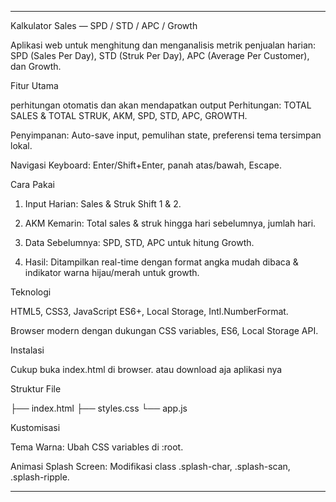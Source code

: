 
---

Kalkulator Sales — SPD / STD / APC / Growth

Aplikasi web untuk menghitung dan menganalisis metrik penjualan harian: SPD (Sales Per Day), STD (Struk Per Day), APC (Average Per Customer), dan Growth.

Fitur Utama

perhitungan otomatis dan akan mendapatkan output Perhitungan: TOTAL SALES & TOTAL STRUK, AKM, SPD, STD, APC, GROWTH.

Penyimpanan: Auto-save input, pemulihan state, preferensi tema tersimpan lokal.

Navigasi Keyboard: Enter/Shift+Enter, panah atas/bawah, Escape.


Cara Pakai

1. Input Harian: Sales & Struk Shift 1 & 2.


2. AKM Kemarin: Total sales & struk hingga hari sebelumnya, jumlah hari.


3. Data Sebelumnya: SPD, STD, APC untuk hitung Growth.


4. Hasil: Ditampilkan real-time dengan format angka mudah dibaca & indikator warna hijau/merah untuk growth.



Teknologi

HTML5, CSS3, JavaScript ES6+, Local Storage, Intl.NumberFormat.

Browser modern dengan dukungan CSS variables, ES6, Local Storage API.


Instalasi

Cukup buka index.html di browser. atau download aja aplikasi nya

Struktur File

├── index.html
├── styles.css
└── app.js

Kustomisasi

Tema Warna: Ubah CSS variables di :root.

Animasi Splash Screen: Modifikasi class .splash-char, .splash-scan, .splash-ripple.


---


